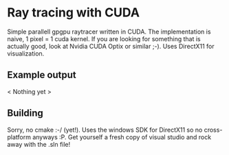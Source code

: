 # Ray tracing with CUDA

Simple parallell gpgpu raytracer written in CUDA.
The implementation is naive,
1 pixel = 1 cuda kernel.
If you are looking for something that is actually good,
look at Nvidia CUDA Optix or similar ;-).
Uses DirectX11 for visualization.

## Example output
< Nothing yet >

## Building
Sorry, no cmake :-/ (yet!).
Uses the windows SDK for DirectX11 so no cross-platform anyways :P.
Get yourself a fresh copy of visual studio and rock away with the .sln file!
